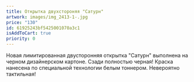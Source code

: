 ```yaml
---
title: Открытка двухстороняя "Сатурн"
artwork: images/img_2413-1-.jpg
price: "130"
id: 61925243bf5425001070a3c1
isAddToCart: true
priority: 0
---
```

Новая лимитированная двусторонняя открытка "Сатурн" выполнена на черном дизайнерском картоне. Сзади полностью черная! Краска нанесена по специальной технологии белым тоннером. Невероятно тактильная!